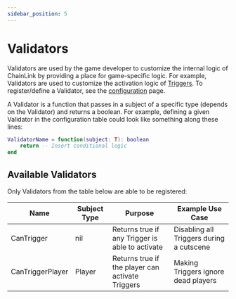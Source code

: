 ```yaml
---
sidebar_position: 5
---
```


# Validators

Validators are used by the game developer to customize the internal logic of ChainLink by providing a place for game-specific logic. For example, Validators are used to customize the activation logic of [Triggers](triggers). To register/define a Validator, see the [configuration](../getting-started/configuration#registering-validators) page.

A Validator is a function that passes in a subject of a specific type (depends on the Validator) and returns a boolean. For example, defining a given Validator in the configuration table could look like something along these lines:

```lua
ValidatorName = function(subject: T): boolean
	return -- Insert conditional logic
end
```

## Available Validators

Only Validators from the table below are able to be registered:

| Name | Subject Type | Purpose | Example Use Case |
| --- | --- | --- | --- |
| CanTrigger | nil | Returns true if any Trigger is able to activate | Disabling all Triggers during a cutscene |
| CanTriggerPlayer | Player | Returns true if the player can activate Triggers | Making Triggers ignore dead players |
